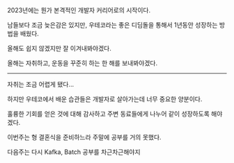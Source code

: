2023년에는 뭔가 본격적인 개발자 커리어로의 시작이다.

남들보다 조금 늦은감은 있지만, 우테코라는 좋은 디딤돌을 통해서 1년동안 성장하는 방법을 배웠다.

올해도 쉽지 않겠지만 잘 이겨내봐야겠다.

올해는 자취하고, 운동을 꾸준히 하는 한 해를 보내봐야겠다.



---



자취는 조금 어렵게 됐다...

하지만 우테코에서 배운 습관들은 개발자로 살아가는데 너무 중요한 양분이다.

훌륭한 기회를 얻은 것에 대해 감사하고 주변 동료들에게 나누어 같이 성장하도록 해야겠다.

이번주는 형 결혼식을 준비하느라 주말에 공부를 거의 못했다.

다음주는 다시 Kafka, Batch 공부를 차근차근해야지

